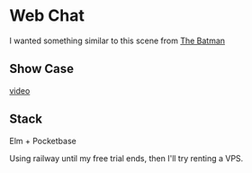 # Web Chat

I wanted something similar to this scene from [The Batman](https://www.youtube.com/watch?v=dbBGf2-WWGw)

## Show Case

[video](https://github.com/user-attachments/assets/9f2b500d-d3de-4516-8c3f-99762dc9658f)

## Stack

Elm + Pocketbase

Using railway until my free trial ends, then I'll try
renting a VPS.
